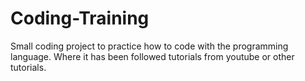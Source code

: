 # Coding-Training
Small coding project to practice how to code with the programming language. Where it has been followed tutorials from youtube or other tutorials.

